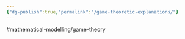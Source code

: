 ```yaml
---
{"dg-publish":true,"permalink":"/game-theoretic-explanations/"}
---
```


#mathematical-modelling/game-theory 